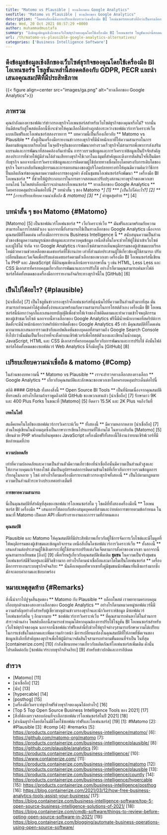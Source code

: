 ```yaml
---
title: "Matomo vs Plausible | ทางเลือกของ Google Analytics" 
seoTitle: "Matomo vs Plausible | ทางเลือกของ Google Analytics" 
description: "โพสต์บล็อกนี้ดึงการเปรียบเทียบระหว่างเครื่องมือ BI โอเพ่นซอร์สสองตัวที่ถือว่าเป็นทางเลือกของ Google Analytics ซอฟต์แวร์ทั้งสองนั้นฟรีและเป็นโฮสต์ตัวเอง" 
date: Wed, 20 Oct 2021 08:57:29 +0000
author: muhammadmustafa
summary: "ดึงข้อมูลข้อมูลเชิงลึกของเว็บไซต์ธุรกิจของคุณโดยใช้เครื่องมือ BI โอเพนซอร์ซ โซลูชันเหล่านี้สอดคล้องกับ GDPR, PECR และนำเสนอคุณสมบัติที่มีประสิทธิภาพ" 
url: /th/matomo-vs-plausible-google-analytics-alternatives/
categories: ['Business Intelligence Software']
---
```


## ดึงข้อมูลข้อมูลเชิงลึกของเว็บไซต์ธุรกิจของคุณโดยใช้เครื่องมือ BI โอเพนซอร์ซ โซลูชันเหล่านี้สอดคล้องกับ GDPR, PECR และนำเสนอคุณสมบัติที่มีประสิทธิภาพ

{{< figure align=center src="images/ga.png" alt="ทางเลือกของ Google Analytics">}}


## ภาพรวม
คุณกำลังมองหาซอฟต์แวร์ข่าวกรองธุรกิจโอเพนซอร์สสำหรับเว็บไซต์ธุรกิจของคุณหรือไม่? จากนั้นยินดีต้อนรับสู่โพสต์บล็อกนี้ซึ่งจะช่วยให้คุณเลือกได้อย่างถูกต้องระหว่างซอฟต์แวร์การวิเคราะห์เว็บแบบเปิดฟรีและโอเพ่นซอร์สสองรายการ ** บทความนี้เป็นเรื่องเกี่ยวกับ ** Matomo vs Plausible ** ทั้งคู่เป็นเครื่องมือรายงานข่าวกรองธุรกิจที่มีน้ำหนักเบาที่ให้ความสามารถในการติดตามข้อมูลแบบเรียลไทม์ ในจุดปัจจุบันของการพัฒนาอย่างรวดเร็วธุรกิจไม่สามารถพึ่งพาการส่งเสริมแบรนด์และการพัฒนาที่สอดคล้องกันเท่านั้น การรวบรวมข้อมูลและการวิเคราะห์ข้อมูลเป็นปัจจัยสำคัญสองประการที่ช่วยให้ผู้มีส่วนได้ส่วนเสียทางธุรกิจใช้เวลาในแง่มุมที่สำคัญและดึงการตัดสินใจที่เป็นมิตรกับธุรกิจ นอกจากนี้การวิเคราะห์ข้อมูลและการติดตามผู้ใช้ปลายทางเชื่อมโยงโดยตรงกับการเติบโตของธุรกิจ
ในทางกลับกันพฤติกรรมและการตอบสนองของผู้บริโภคปลายทางทำให้คุณมีความคิดว่าวิธีการปั้นผลิตภัณฑ์ของคุณตามความต้องการของลูกค้า ดังนั้นชุมชนโอเพ่นซอร์สจึงพัฒนา ** เครื่องมือ BI โอเพนซอร์ส ** ที่ช่วยให้ผู้ประกอบการในการตรวจสอบและปรับปรุงสถานะทางธุรกิจของพวกเขาออนไลน์ ในโพสต์บล็อกนี้เราจะผ่านสองโอเพนซอร์ส ** ทางเลือกของ Google Analytics ** โดยครอบคลุมประเด็นต่อไปนี้
  *[** บทนำสั้น ๆ ของ Matomo **] [1]
  *** [เป็นไปได้อะไร?] [2] **
  *** [การเปรียบเทียบความน่าเชื่อถือ & matomo] [3] **
  *[** คำพูดสุดท้าย **] [4]

## บทนำสั้น ๆ ของ Matomo {#Matomo}
[Matomo] [5] เป็นซอฟต์แวร์โอเพ่นซอร์ส ** เว็บวิเคราะห์เว็บ ** มันฟรีและมาพร้อมกับความสามารถในการโฮสต์ตัวเอง นอกจากนี้ยังสามารถใช้เป็นทางเลือกของ Google Analytics เนื่องจากคุณสมบัติที่โดดเด่น เครื่องมือการรายงาน Business Intelligence นี้ ** สนับสนุนความเป็นส่วนตัวของข้อมูลความสมบูรณ์ของข้อมูลและการควบคุมข้อมูล เหนือสิ่งอื่นใดจะช่วยให้ผู้ใช้นำเข้าเว็บไซต์และผู้ใช้ไม่ จำกัด จาก Google Analytics เจ้าของไซต์สามารถเห็นพฤติกรรมของผู้เข้าชมแบบเรียลไทม์ด้วยความช่วยเหลือของแดชบอร์ดที่ใช้งานง่าย เท่าที่ส่วนต่อประสานผู้ใช้เกี่ยวข้องผู้ใช้สามารถ ปรับเปลี่ยนธีมและวิดเจ็ตเพื่อปรับแต่งแดชบอร์ดตามตัวเลือกของพวกเขา เครื่องมือ BI โอเพนซอร์สนี้เขียนใน PHP และ JavaScript ที่มีอินพุตเพียงเล็กน้อยจากภาษาอื่น ๆ เช่น HTML, Less Less และ CSS มีเอกสารที่ครอบคลุมเกี่ยวกับการพัฒนาและการปรับใช้ อย่างไรก็ตามคุณสามารถค้นหาไฟล์ซอร์สโค้ดทั้งหมดของเครื่องมือการรายงานอัจฉริยะทางธุรกิจนี้ใน [GitHub] [6]

## เป็นไปได้อะไร? {#plausible}
[น่าเชื่อถือ] [7] เป็นโซลูชันข่าวกรองธุรกิจโอเพ่นซอร์สที่มุ่งเน้นไปที่ความเป็นส่วนตัวมากที่สุด มันสามารถกำหนดค่าได้สูงติดตั้งง่ายและมาพร้อมกับความสามารถในการโฮสต์ตัวเอง เครื่องมือ BI โอเพนซอร์สนี้น้อยกว่าคุกกี้และเสนอบทบัญญัติเพื่อช่วยให้เจ้าของไซต์ติดตามและทำความเข้าใจพฤติกรรมของผู้เข้าชมเว็บไซต์ นอกจากนี้ทางเลือกของ Google Analytics ฟรีนี้มีน้ำหนักเบาพอที่สคริปต์การติดตั้งจะมีน้ำหนักน้อยกว่าสคริปต์การติดตั้งของ Google Analytics 45 เท่า มีคุณสมบัติที่โดดเด่นมากมายและเสนอการรวมเข้ากับแอปพลิเคชันของบุคคลที่สามรวมถึง Google Search Console ยิ่งไปกว่านั้นมันเป็นเรื่องง่ายที่จะตั้งค่าบนเซิร์ฟเวอร์เพื่อโฮสต์ตัวเองและเขียนในน้ำอมฤต, JavaScript, HTML และ CSS มีเอกสารที่ครอบคลุมเกี่ยวกับการพัฒนาและการปรับใช้ ดังนั้นไฟล์ซอร์สโค้ดทั้งหมดของซอฟต์แวร์ Web Analytics นี้จึงมีอยู่ใน [GitHub] [8]

## เปรียบเทียบความน่าเชื่อถือ & matomo {#Comp}
ในส่วนของบทความนี้ ** Matomo vs Plausible ** เราจะสำรวจทางเลือกสองทางเลือก ** Google Analytics ** เกี่ยวกับคุณสมบัติและลักษณะของพวกเขาโดยครอบคลุมประเด็นต่อไปนี้

สถิติ #### GitHub
ทั้งสองสิ่งนี้ ** Open Source BI Tools ** เป็นที่นิยมเนื่องจากคุณสมบัติที่ทรงพลัง อย่างไรก็ตามถ้าเราพูดถึงสถิติ GitHub ของพวกเขาแล้ว [น่าเชื่อถือ] [7] รักษาดาว 9K และ 400 Plus Forks ในขณะที่ [Matomo] [5] ยึดดาว 15.5K และ 2K Plus จนถึงวันที่

#### เทคโนโลยี
สแต็คเทคโนโลยีของซอฟต์แวร์การวิเคราะห์เว็บ ** ทั้งสองนี้ ** มีความหลากหลาย [น่าเชื่อถือ] [7] ส่วนใหญ่เขียนในน้ำอมฤตซึ่งเป็นภาษาการเขียนโปรแกรมที่ใช้งานได้ ในทางกลับกัน [Matomo] [5] เขียนด้วย PHP พร้อมกับอินพุตของ JavaScript เครื่องมือฟรีทั้งสองนี้ใช้งานง่ายบนเซิร์ฟเวอร์ที่มีข้อกำหนดที่ง่าย

#### ความปลอดภัย
เท่าที่ความปลอดภัยและความเป็นส่วนตัวมีความเกี่ยวข้องที่น่าเชื่อถือนั้นมีความเป็นส่วนตัวสูงและให้การควบคุมแก่เจ้าของไซต์ มันเป็นอุปสรรคต่อการติดตามข้ามไซต์ที่เกี่ยวกับการรวบรวมข้อมูลการเรียกดูในหลาย ๆ ไซต์ อย่างไรก็ตามเครื่องมือรายงานข่าวกรองธุรกิจทั้งสองนี้ ** เป็นไปตามกฎหมายความเป็นส่วนตัวระหว่างประเทศอย่างเต็มที่

#### การขยายความสามารถ
นี่เป็นคุณสมบัติที่สำคัญที่สุดของซอฟต์แวร์โอเพนซอร์สใด ๆ โชคดีที่ทั้งสองเครื่องมือนี้ ** โอเพนซอร์ส BI เครื่องมือ ** เสนอการโต้ตอบกับห้องสมุดบุคคลที่สามและง่ายต่อการขยายตามข้อกำหนด ในขณะที่ Matomo เปิดเผย API เพื่อสร้างรายงานและการรวมที่กำหนดเอง

#### คุณสมบัติ
Plausible และ Matomo ให้คุณสมบัติที่มีประสิทธิภาพเกี่ยวกับผู้ใช้การจัดการเว็บไซต์และมีโมดูลที่ให้พฤติกรรมของผู้เข้าชมและข้อมูลกิจกรรม เหนือสิ่งอื่นใดซอฟต์แวร์การวิเคราะห์เว็บ ** ทั้งสองนี้ ** เสนอส่วนต่อประสานผู้ใช้เชิงตรรกะที่ผู้ใช้สามารถปรับแต่งวิดเจ็ตตามการตั้งค่าของพวกเขา นอกจากนี้คุณสามารถเยี่ยมชม [ลิงก์] [9] เพื่อเรียนรู้เกี่ยวกับคุณสมบัติเพิ่มเติม
**ชุมชน**
ในความเป็นจริงชุมชนโอเพ่นซอร์สมีชีวิตอยู่และมีชีวิตชีวามาก อย่างไรก็ตามน่าเชื่อถือและมาโตโมเป็นโอเพ่นซอร์ส ** เครื่องมือการรายงานระบบธุรกิจอัจฉริยะ ** นั่นคือเหตุผลที่พวกเขาทั้งคู่มีชุมชนนักพัฒนาที่แข็งแกร่งมากซึ่งมักจะตอบคำถามและข้อบกพร่อง

## หมายเหตุสุดท้าย {#Remarks}
สิ่งนี้นำเราไปสู่จุดสิ้นสุดของ ** Matomo กับ Plausible ** บล็อกโพสต์ เราพยายามครอบคลุมเกือบทุกด้านของสองทางเลือกของ Google Analytics ** อย่างไรก็ตามหมวดหมู่ซอฟต์แวร์นี้มีความสำคัญอย่างยิ่งสำหรับผู้เชี่ยวชาญด้านข่าวกรองธุรกิจและนักวิเคราะห์ข้อมูล มีซอฟต์แวร์โอเพ่นซอร์สอื่น ๆ อีกมากมาย ** ซอฟต์แวร์การวิเคราะห์เว็บ ** ที่คุณสามารถค้นหาได้ในส่วนการสำรวจด้านล่าง โพสต์บล็อกนี้สามารถช่วยคุณได้หากคุณต้องการปรับใช้โซลูชัน BI โอเพนซอร์ซสำหรับเว็บไซต์ธุรกิจของคุณ นอกจากนี้ซอฟต์แวร์ฟรีเหล่านี้ยังช่วยให้ธุรกิจต่างๆสามารถรักษาความได้เปรียบในการแข่งขันในตลาดและเพิ่มความก้าวหน้า มีการเปลี่ยนแปลงในคุณสมบัติที่ให้ภาพที่ชัดเจนของข้อมูลเชิงลึกที่สำคัญของธุรกิจเพื่อให้ผู้มีอำนาจตัดสินใจสามารถทำตามขั้นตอนที่จำเป็น
ในที่สุด [containerize.com] [10] กำลังเขียนบทความเกี่ยวกับผลิตภัณฑ์โอเพ่นซอร์สเพิ่มเติม ดังนั้นโปรดติดต่อกับ [ซอฟต์แวร์ระบบธุรกิจอัจฉริยะ] [9] สำหรับข่าวปกติและการอัปเดต

## สำรวจ
  * [Matomo] [11]
  * [น่าเชื่อถือ] [12]
  * [นับ] [13]
  * [hypercable] [14]
  * [posthog] [15]
  * [เครื่องมือวิเคราะห์ธุรกิจฟรีช่วยธุรกิจของคุณได้อย่างไร] [16]
  * [Top 5 Top Open Source Business Intelligence Tools ของ 2021] [17]
  * [สิ่งที่ต้องตรวจสอบก่อนที่จะเลือกซอฟต์แวร์โอเพ่นซอร์สในปี 2021] [18]
  * [ดำเนินธุรกิจโดยอัตโนมัติโดยใช้ซอฟต์แวร์ฟรีและโอเพ่นซอร์ส] [19]
[1]: #Matomo
[2]: #Plausible
[3]: #comp
[4]: #remarks
[5]: https://products.containerize.com/business-intelligence/matomo/
[6]: https://github.com/matomo-org/matomo
[7]: https://products.containerize.com/business-intelligence/plausible/
[8]: https://github.com/plausible/analytics
[9]: https://products.containerize.com/business-intelligence/
[10]: https://www.containerize.com/
[11]: https://products.containerize.com/business-intelligence/matomo
[12]: https://products.containerize.com/business-intelligence/plausible
[13]: https://products.containerize.com/business-intelligence/countly
[14]: https://products.containerize.com/business-intelligence/hypercable
[15]: https://products.containerize.com/business-intelligence/posthog
[16]: https://blog.containerize.com/2021/03/12/how-free-business-analytics-tools-assist-your-business/
[17]: https://blog.containerize.com/business-intelligence-software/top-5-open-source-business-intelligence-solutions-of-2021/
[18]: https://blog.containerize.com/cmdb-software/things-to-review-before-opting-open-source-software-in-2021/
[19]: https://blog.containerize.com/blogging/automate-business-operations-using-open-source-software/

